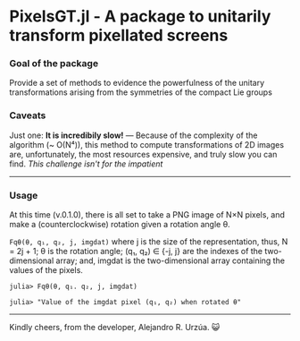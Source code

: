 # PixelsGT.jl - A package to unitarily transform pixellated screens

### Goal of the package

Provide a set of methods to evidence the powerfulness of the unitary transformations arising from the symmetries of the compact Lie groups

### Caveats

Just one: **It is incredibily slow!** — Because of the complexity of the algorithm (~ O(N⁴)), this method to compute transformations of 2D images are, unfortunately, the most resources expensive, and truly slow you can find. _This challenge isn't for the impatient_

___
### Usage

At this time (v.0.1.0), there is all set to take a PNG image of N×N pixels, and make a (counterclockwise) rotation given a rotation angle θ.

`Fqθ(θ, q₁, q₂, j, imgdat)` where j is the size of the representation, thus, N = 2j + 1; θ is the rotation angle; (q₁, q₂) ∈ {-j, j} are the indexes of the two-dimensional array; and, imgdat is the two-dimensional array containing the values of the pixels.

```
julia> Fqθ(θ, q₁. q₂, j, imgdat)

julia> "Value of the imgdat pixel (q₁, q₂) when rotated θ"
```

___
Kindly cheers, from the developer, Alejandro R. Urzúa. 😺
